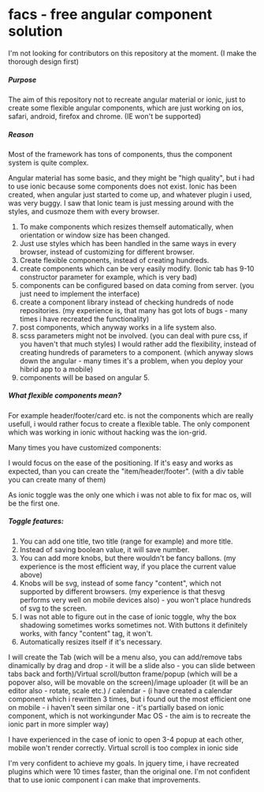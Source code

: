 # facs - free angular component solution

I'm not looking for contributors on this repository at the moment. (I make the thorough design first)

##### Purpose
The aim of this repository not to recreate angular material or ionic, just to create some flexible angular components, which are just working on ios, safari, android, firefox and chrome. (IE won't be supported)

##### Reason
Most of the framework has tons of components, thus the component system is quite complex.

Angular material has some basic, and they might be "high quality", but i had to use ionic because some components does not exist. Ionic has been created, when angular just started to come up, and whatever plugin i used, was very buggy.
I saw that Ionic team is just messing around with the styles, and cusmoze them with every browser.

1) To make components which resizes themself automatically, when orientation or window size has been changed.
2) Just use styles which has been handled in the same ways in every browser, instead of customizing for different browser.
3) Create flexible components, instead of creating hundreds.
4) create components which can be very easily modify. (Ionic tab has 9-10 constructor parameter for example, which is very bad)
5) components can be configured based on data coming from server. (you just need to implement the interface)
6) create a component library instead of checking hundreds of node repositories. (my experience is, that many has got lots of bugs - many times i have recreated the functionality)
7) post components, which anyway works in a life system also.
8) scss parameters might not be involved. (you can deal with pure css, if you haven't that much styles)
I would rather add the flexibility, instead of creating hundreds of parameters to a component. (which anyway slows down the angular - many times it's a problem, when you deploy your hibrid app to a mobile)
9) components will be based on angular 5.

##### What flexible components mean?
For example header/footer/card etc. is not the components which are really usefull, i would rather focus to create a flexible table. The only component which was working in ionic without hacking was the ion-grid.

Many times you have customized components:

I would focus on the ease of the positioning. If it's easy and works as expected, than you can create the "item/header/footer". (with a div table you can create many of them)

As ionic toggle was the only one which i was not able to fix for mac os, will be the first one.

##### Toggle features:
1) You can add one title, two title (range for example) and more title.
2) Instead of saving boolean value, it will save number.
3) You can add more knobs, but there wouldn't be fancy ballons.
(my experience is the most efficient way, if you place the current value above)
4) Knobs will be svg, instead of some fancy "content", which not supported by different browsers. (my experience is that thesvg performs very well on mobile devices also) - you won't place hundreds of svg to the screen.
5) I was not able to figure out in the case of ionic toggle, why the box shadowing sometimes works sometimes not.
With buttons it definitely works, with fancy "content" tag, it won't.
6) Automatically resizes itself if it's necessary.

I will create the Tab (wich will be a menu also, you can add/remove tabs dinamically by drag and drop - it will be a slide also - you can slide between tabs back and forth)/Virtual scroll/button frame/popup (which will be a popover also, will be movable on the screen)/image uploader (it will be an editor also - rotate, scale etc.) / calendar - (i have created a calendar component which i rewritten 3 times, but i found out the most efficient one on mobile - i haven't seen similar one - it's partially based on ionic component, which is not workingunder Mac OS - the aim is to recreate the ionic part in more simpler way)

I have experienced in the case of ionic to open 3-4 popup at each other, mobile won't render correctly.
Virtual scroll is too complex in ionic side

I'm very confident to achieve my goals. In jquery time, i have recreated plugins which were 10 times faster, than the original one. I'm not confident that to use ionic component i can make that improvements.
